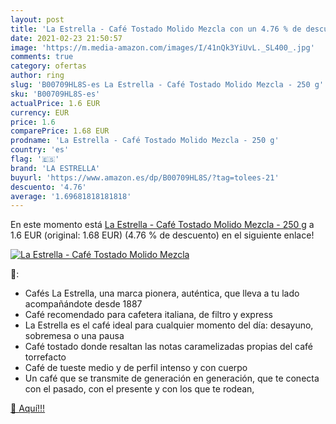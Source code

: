 ```yaml
---
layout: post
title: 'La Estrella - Café Tostado Molido Mezcla con un 4.76 % de descuento'
date: 2021-02-23 21:50:57
image: 'https://m.media-amazon.com/images/I/41nQk3YiUvL._SL400_.jpg'
comments: true
category: ofertas
author: ring
slug: 'B00709HL8S-es La Estrella - Café Tostado Molido Mezcla - 250 g'
sku: 'B00709HL8S-es'
actualPrice: 1.6 EUR
currency: EUR
price: 1.6
comparePrice: 1.68 EUR
prodname: 'La Estrella - Café Tostado Molido Mezcla - 250 g'
country: 'es'
flag: '🇪🇸'
brand: 'LA ESTRELLA'
buyurl: 'https://www.amazon.es/dp/B00709HL8S/?tag=tolees-21'
descuento: '4.76'
average: '1.69681818181818'
---
```


En este momento está [La Estrella - Café Tostado Molido Mezcla - 250 g](https://www.amazon.es/dp/B00709HL8S/?tag=tolees-21) a 1.6 EUR (original: 1.68 EUR) (4.76 %  de descuento) en el siguiente enlace!

[![La Estrella - Café Tostado Molido Mezcla](https://m.media-amazon.com/images/I/41nQk3YiUvL._SL400_.jpg)](https://www.amazon.es/dp/B00709HL8S/?tag=tolees-21)

🔎:

- Cafés La Estrella, una marca pionera, auténtica, que lleva a tu lado acompañándote desde 1887
- Café recomendado para cafetera italiana, de filtro y express
- La Estrella es el café ideal para cualquier momento del día: desayuno, sobremesa o una pausa
- Café tostado donde resaltan las notas caramelizadas propias del café torrefacto
- Café de tueste medio y de perfil intenso y con cuerpo
- Un café que se transmite de generación en generación, que te conecta con el pasado, con el presente y con los que te rodean,

[🛒 Aquí!!!](https://www.amazon.es/dp/B00709HL8S/?tag=tolees-21)
